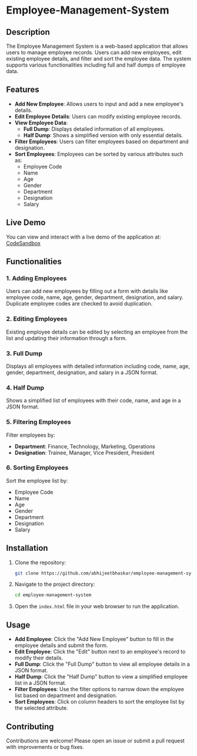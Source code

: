 # Employee-Management-System

## Description

The Employee Management System is a web-based application that allows users to manage employee records. Users can add new employees, edit existing employee details, and filter and sort the employee data. The system supports various functionalities including full and half dumps of employee data.

## Features

- **Add New Employee**: Allows users to input and add a new employee's details.
- **Edit Employee Details**: Users can modify existing employee records.
- **View Employee Data**:
  - **Full Dump**: Displays detailed information of all employees.
  - **Half Dump**: Shows a simplified version with only essential details.
- **Filter Employees**: Users can filter employees based on department and designation.
- **Sort Employees**: Employees can be sorted by various attributes such as:
  - Employee Code
  - Name
  - Age
  - Gender
  - Department
  - Designation
  - Salary

## Live Demo

You can view and interact with a live demo of the application at: [CodeSandbox](https://z8lxd3.csb.app/)

## Functionalities

### 1. Adding Employees
Users can add new employees by filling out a form with details like employee code, name, age, gender, department, designation, and salary. Duplicate employee codes are checked to avoid duplication.

### 2. Editing Employees
Existing employee details can be edited by selecting an employee from the list and updating their information through a form. 

### 3. Full Dump
Displays all employees with detailed information including code, name, age, gender, department, designation, and salary in a JSON format.

### 4. Half Dump
Shows a simplified list of employees with their code, name, and age in a JSON format.

### 5. Filtering Employees
Filter employees by:
- **Department**: Finance, Technology, Marketing, Operations
- **Designation**: Trainee, Manager, Vice President, President

### 6. Sorting Employees
Sort the employee list by:
- Employee Code
- Name
- Age
- Gender
- Department
- Designation
- Salary

## Installation

1. Clone the repository:
   ```bash
   git clone https://github.com/abhijeetbhaskar/employee-management-system.git
   
2. Navigate to the project directory:
   ```bash
   cd employee-management-system
3. Open the `index.html` file in your web browser to run the application.

## Usage

- **Add Employee**: Click the "Add New Employee" button to fill in the employee details and submit the form.
- **Edit Employee**: Click the "Edit" button next to an employee's record to modify their details.
- **Full Dump**: Click the "Full Dump" button to view all employee details in a JSON format.
- **Half Dump**: Click the "Half Dump" button to view a simplified employee list in a JSON format.
- **Filter Employees**: Use the filter options to narrow down the employee list based on department and designation.
- **Sort Employees**: Click on column headers to sort the employee list by the selected attribute.

## Contributing

Contributions are welcome! Please open an issue or submit a pull request with improvements or bug fixes.

